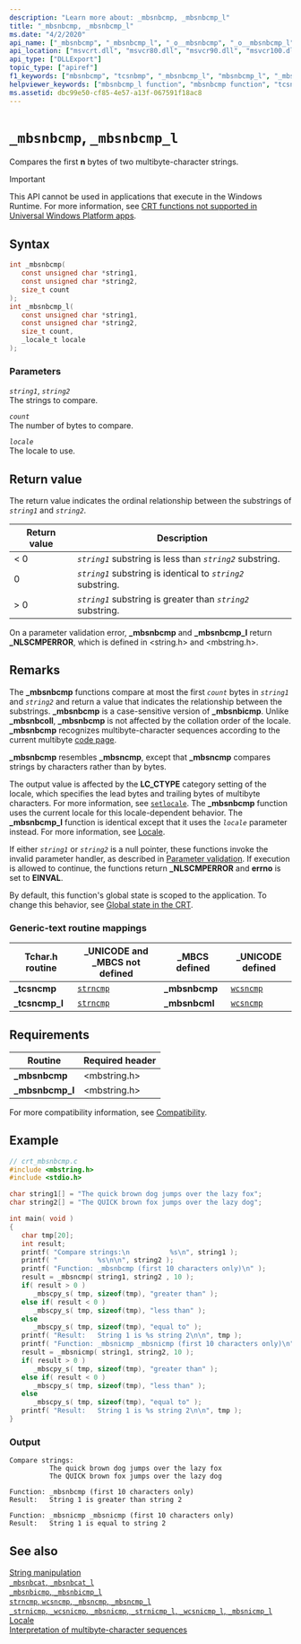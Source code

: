 ```yaml
---
description: "Learn more about: _mbsnbcmp, _mbsnbcmp_l"
title: "_mbsnbcmp, _mbsnbcmp_l"
ms.date: "4/2/2020"
api_name: ["_mbsnbcmp", "_mbsnbcmp_l", "_o__mbsnbcmp", "_o__mbsnbcmp_l"]
api_location: ["msvcrt.dll", "msvcr80.dll", "msvcr90.dll", "msvcr100.dll", "msvcr100_clr0400.dll", "msvcr110.dll", "msvcr110_clr0400.dll", "msvcr120.dll", "msvcr120_clr0400.dll", "ucrtbase.dll", "api-ms-win-crt-multibyte-l1-1-0.dll", "api-ms-win-crt-private-l1-1-0.dll"]
api_type: ["DLLExport"]
topic_type: ["apiref"]
f1_keywords: ["mbsnbcmp", "tcsnbmp", "_mbsnbcmp_l", "mbsnbcmp_l", "_mbsnbcmp"]
helpviewer_keywords: ["mbsnbcmp_l function", "mbsnbcmp function", "tcsncmp function", "_mbsnbcmp_l function", "_tcsncmp function", "_mbsnbcmp function"]
ms.assetid: dbc99e50-cf85-4e57-a13f-067591f18ac8
---
```

# `_mbsnbcmp`, `_mbsnbcmp_l`

Compares the first **n** bytes of two multibyte-character strings.

> [!IMPORTANT]
> This API cannot be used in applications that execute in the Windows Runtime. For more information, see [CRT functions not supported in Universal Windows Platform apps](../../cppcx/crt-functions-not-supported-in-universal-windows-platform-apps.md).

## Syntax

```C
int _mbsnbcmp(
   const unsigned char *string1,
   const unsigned char *string2,
   size_t count
);
int _mbsnbcmp_l(
   const unsigned char *string1,
   const unsigned char *string2,
   size_t count,
   _locale_t locale
);
```

### Parameters

*`string1`*, *`string2`*\
The strings to compare.

*`count`*\
The number of bytes to compare.

*`locale`*\
The locale to use.

## Return value

The return value indicates the ordinal relationship between the substrings of *`string1`* and *`string2`*.

|Return value|Description|
|------------------|-----------------|
|< 0|*`string1`* substring is less than *`string2`* substring.|
|0|*`string1`* substring is identical to *`string2`* substring.|
|> 0|*`string1`* substring is greater than *`string2`* substring.|

On a parameter validation error, **_mbsnbcmp** and **_mbsnbcmp_l** return **_NLSCMPERROR**, which is defined in \<string.h> and \<mbstring.h>.

## Remarks

The **_mbsnbcmp** functions compare at most the first *`count`* bytes in *`string1`* and *`string2`* and return a value that indicates the relationship between the substrings. **_mbsnbcmp** is a case-sensitive version of **_mbsnbicmp**. Unlike **_mbsnbcoll**, **_mbsnbcmp** is not affected by the collation order of the locale. **_mbsnbcmp** recognizes multibyte-character sequences according to the current multibyte [code page](../code-pages.md).

**_mbsnbcmp** resembles **_mbsncmp**, except that **_mbsncmp** compares strings by characters rather than by bytes.

The output value is affected by the **LC_CTYPE** category setting of the locale, which specifies the lead bytes and trailing bytes of multibyte characters. For more information, see [`setlocale`](setlocale-wsetlocale.md). The **_mbsnbcmp** function uses the current locale for this locale-dependent behavior. The **_mbsnbcmp_l** function is identical except that it uses the *`locale`* parameter instead. For more information, see [Locale](../locale.md).

If either *`string1`* or *`string2`* is a null pointer, these functions invoke the invalid parameter handler, as described in [Parameter validation](../parameter-validation.md). If execution is allowed to continue, the functions return **_NLSCMPERROR** and **errno** is set to **EINVAL**.

By default, this function's global state is scoped to the application. To change this behavior, see [Global state in the CRT](../global-state.md).

### Generic-text routine mappings

|Tchar.h routine|_UNICODE and  _MBCS not defined|_MBCS defined|_UNICODE defined|
|---------------------|---------------------------------------|--------------------|-----------------------|
|**_tcsncmp**|[`strncmp`](strncmp-wcsncmp-mbsncmp-mbsncmp-l.md)|**_mbsnbcmp**|[`wcsncmp`](strncmp-wcsncmp-mbsncmp-mbsncmp-l.md)|
|**_tcsncmp_l**|[`strncmp`](strncmp-wcsncmp-mbsncmp-mbsncmp-l.md)|**_mbsnbcml**|[`wcsncmp`](strncmp-wcsncmp-mbsncmp-mbsncmp-l.md)|

## Requirements

|Routine|Required header|
|-------------|---------------------|
|**_mbsnbcmp**|\<mbstring.h>|
|**_mbsnbcmp_l**|\<mbstring.h>|

For more compatibility information, see [Compatibility](../compatibility.md).

## Example

```C
// crt_mbsnbcmp.c
#include <mbstring.h>
#include <stdio.h>

char string1[] = "The quick brown dog jumps over the lazy fox";
char string2[] = "The QUICK brown fox jumps over the lazy dog";

int main( void )
{
   char tmp[20];
   int result;
   printf( "Compare strings:\n          %s\n", string1 );
   printf( "          %s\n\n", string2 );
   printf( "Function: _mbsnbcmp (first 10 characters only)\n" );
   result = _mbsncmp( string1, string2 , 10 );
   if( result > 0 )
      _mbscpy_s( tmp, sizeof(tmp), "greater than" );
   else if( result < 0 )
      _mbscpy_s( tmp, sizeof(tmp), "less than" );
   else
      _mbscpy_s( tmp, sizeof(tmp), "equal to" );
   printf( "Result:   String 1 is %s string 2\n\n", tmp );
   printf( "Function: _mbsnicmp _mbsnicmp (first 10 characters only)\n" );
   result = _mbsnicmp( string1, string2, 10 );
   if( result > 0 )
      _mbscpy_s( tmp, sizeof(tmp), "greater than" );
   else if( result < 0 )
      _mbscpy_s( tmp, sizeof(tmp), "less than" );
   else
      _mbscpy_s( tmp, sizeof(tmp), "equal to" );
   printf( "Result:   String 1 is %s string 2\n\n", tmp );
}
```

### Output

```Output
Compare strings:
          The quick brown dog jumps over the lazy fox
          The QUICK brown fox jumps over the lazy dog

Function: _mbsnbcmp (first 10 characters only)
Result:   String 1 is greater than string 2

Function: _mbsnicmp _mbsnicmp (first 10 characters only)
Result:   String 1 is equal to string 2
```

## See also

[String manipulation](../string-manipulation-crt.md)\
[`_mbsnbcat`, `_mbsnbcat_l`](mbsnbcat-mbsnbcat-l.md)\
[`_mbsnbicmp`, `_mbsnbicmp_l`](mbsnbicmp-mbsnbicmp-l.md)\
[`strncmp`, `wcsncmp`, `_mbsncmp`, `_mbsncmp_l`](strncmp-wcsncmp-mbsncmp-mbsncmp-l.md)\
[`_strnicmp`, `_wcsnicmp`, `_mbsnicmp`, `_strnicmp_l`, `_wcsnicmp_l`, `_mbsnicmp_l`](strnicmp-wcsnicmp-mbsnicmp-strnicmp-l-wcsnicmp-l-mbsnicmp-l.md)\
[Locale](../locale.md)\
[Interpretation of multibyte-character sequences](../interpretation-of-multibyte-character-sequences.md)
